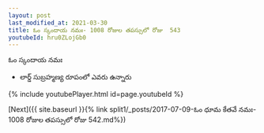 ```yaml
---
layout: post
last_modified_at: 2021-03-30
title: ఓం స్కందాయ నమః- 1008 రోజుల తపస్సులో రోజు  543
youtubeId: hru0ZLojGb0
---
```

 
 
 ఓం స్కందాయ నమః  
 
 -  లార్డ్ సుబ్రహ్మణ్య రూపంలో ఎవరు ఉన్నారు 
 
  
 
  
 
 
 
 
 
 


{% include youtubePlayer.html id=page.youtubeId %}
 
[Next]({{ site.baseurl }}{% link  split1/_posts/2017-07-09-ఓం ధూమ కేతవే నమః- 1008 రోజుల తపస్సులో రోజు  542.md%})
 
